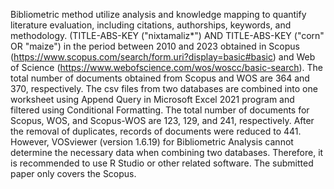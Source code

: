 Bibliometric method utilize analysis and knowledge mapping to quantify literature evaluation, including citations, authorships, keywords, and methodology. (TITLE-ABS-KEY ("nixtamaliz*") AND TITLE-ABS-KEY ("corn" OR "maize") in the period between 2010 and 2023 obtained in Scopus (https://www.scopus.com/search/form.uri?display=basic#basic) and Web of Science (https://www.webofscience.com/wos/woscc/basic-search). The total number of documents obtained from Scopus and WOS are 364 and 370, respectively. The csv files from two databases are combined into one worksheet using Append Query in Microsoft Excel 2021 program and filtered using Conditional Formatting. The total number of documents for Scopus, WOS, and Scopus-WOS are 123, 129, and 241, respectively. After the removal of duplicates, records of documents were reduced to 441. However, VOSviewer (version 1.6.19) for Bibliometric Analysis cannot determine the necessary data when combining two databases. Therefore, it is recommended to use R Studio or other related software. The submitted paper only covers the Scopus.
